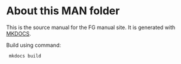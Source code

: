 # About this MAN folder

This is the source manual for the FG manual site. It is generated with [MKDOCS](https://www.mkdocs.org/).

Build using command:

	 mkdocs build
